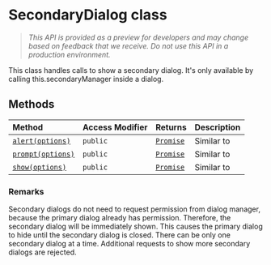 # SecondaryDialog class





> _This API is provided as a preview for developers and may change based on feedback that we receive.  Do not use this API in a production environment._

This class handles calls to show a secondary dialog. It's only available by calling this.secondaryManager inside a dialog.






## Methods

| Method	   | Access Modifier | Returns	| Description|
|:-------------|:----|:-------|:-----------|
|[`alert(options)`](alert-secondarydialog.md)     | `public` | [`Promise`](../../web-apis.api/class/promise.md)<void> | Similar to |
|[`prompt(options)`](prompt-secondarydialog.md)     | `public` | [`Promise`](../../web-apis.api/class/promise.md)<string> | Similar to |
|[`show(options)`](show-secondarydialog.md)     | `public` | [`Promise`](../../web-apis.api/class/promise.md)<void> | Similar to |





### Remarks

Secondary dialogs do not need to request permission from dialog manager, because the primary dialog already has permission. Therefore, the secondary dialog will be immediately shown. This causes the primary dialog to hide until the secondary dialog is closed. There can be only one secondary dialog at a time. Additional requests to show more secondary dialogs are rejected.

